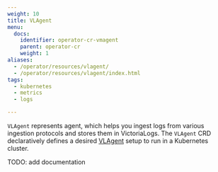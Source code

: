 ```yaml
---
weight: 10
title: VLAgent
menu:
  docs:
    identifier: operator-cr-vmagent
    parent: operator-cr
    weight: 1
aliases:
  - /operator/resources/vlagent/
  - /operator/resources/vlagent/index.html
tags:
  - kubernetes
  - metrics
  - logs

---
```

`VLAgent` represents agent, which helps you ingest logs from various ingestion protocols and stores them in VictoriaLogs.
The `VLAgent` CRD declaratively defines a desired [VLAgent](https://docs.victoriametrics.com/victorialogs/vlagent/)
setup to run in a Kubernetes cluster.

TODO: add documentation

